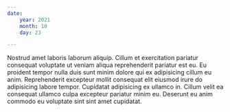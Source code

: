```yaml
---
date:
    year: 2021
    month: 10
    day: 23

---
```

Nostrud amet laboris laborum aliquip. Cillum et exercitation pariatur consequat voluptate ut veniam aliqua reprehenderit pariatur est eu. Eu proident tempor nulla duis sunt minim dolore qui ex adipisicing cillum eu anim. Reprehenderit excepteur mollit consequat elit eiusmod irure do adipisicing labore tempor. Cupidatat adipisicing ex ullamco in. Cillum velit ea consequat ullamco culpa excepteur pariatur minim eu. Deserunt eu anim commodo eu voluptate sint sint amet cupidatat.

